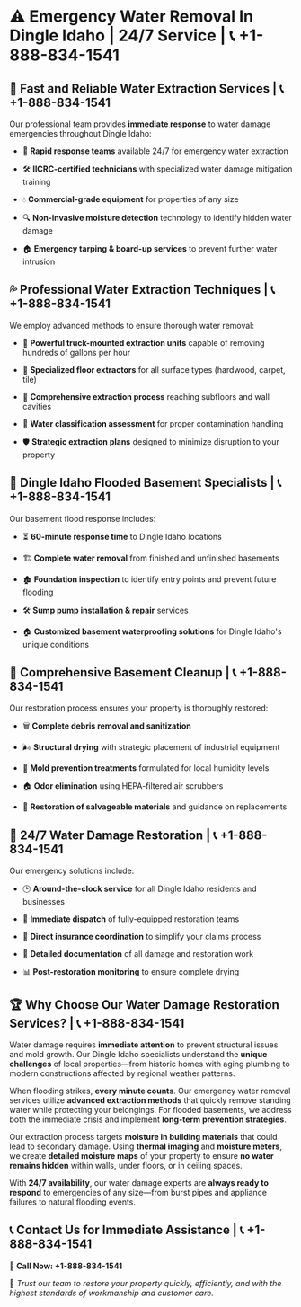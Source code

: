 # ⚠️ Emergency Water Removal In Dingle Idaho | 24/7 Service | 📞 +1-888-834-1541  

## 🚀 Fast and Reliable Water Extraction Services | 📞 +1-888-834-1541  
Our professional team provides **immediate response** to water damage emergencies throughout Dingle Idaho:  

- 🏃 **Rapid response teams** available 24/7 for emergency water extraction  
- 🛠️ **IICRC-certified technicians** with specialized water damage mitigation training  
- 💧 **Commercial-grade equipment** for properties of any size  
- 🔍 **Non-invasive moisture detection** technology to identify hidden water damage  
- 🏠 **Emergency tarping & board-up services** to prevent further water intrusion  

## 💦 Professional Water Extraction Techniques | 📞 +1-888-834-1541  
We employ advanced methods to ensure thorough water removal:  

- 🚛 **Powerful truck-mounted extraction units** capable of removing hundreds of gallons per hour  
- 🏡 **Specialized floor extractors** for all surface types (hardwood, carpet, tile)  
- 🔄 **Comprehensive extraction process** reaching subfloors and wall cavities  
- 🏥 **Water classification assessment** for proper contamination handling  
- 🛡️ **Strategic extraction plans** designed to minimize disruption to your property  

## 🌊 Dingle Idaho Flooded Basement Specialists | 📞 +1-888-834-1541  
Our basement flood response includes:  

- ⏳ **60-minute response time** to Dingle Idaho locations  
- 🏗️ **Complete water removal** from finished and unfinished basements  
- 🏚️ **Foundation inspection** to identify entry points and prevent future flooding  
- 🛠️ **Sump pump installation & repair** services  
- 🏠 **Customized basement waterproofing solutions** for Dingle Idaho's unique conditions  

## 🧹 Comprehensive Basement Cleanup | 📞 +1-888-834-1541  
Our restoration process ensures your property is thoroughly restored:  

- 🗑️ **Complete debris removal and sanitization**  
- 🌬️ **Structural drying** with strategic placement of industrial equipment  
- 🦠 **Mold prevention treatments** formulated for local humidity levels  
- 🏠 **Odor elimination** using HEPA-filtered air scrubbers  
- 🔧 **Restoration of salvageable materials** and guidance on replacements  

## 🚨 24/7 Water Damage Restoration | 📞 +1-888-834-1541  
Our emergency solutions include:  

- 🕒 **Around-the-clock service** for all Dingle Idaho residents and businesses  
- 🚚 **Immediate dispatch** of fully-equipped restoration teams  
- 📑 **Direct insurance coordination** to simplify your claims process  
- 📝 **Detailed documentation** of all damage and restoration work  
- 📊 **Post-restoration monitoring** to ensure complete drying  

## 🏆 Why Choose Our Water Damage Restoration Services? | 📞 +1-888-834-1541  
Water damage requires **immediate attention** to prevent structural issues and mold growth. Our Dingle Idaho specialists understand the **unique challenges** of local properties—from historic homes with aging plumbing to modern constructions affected by regional weather patterns.  

When flooding strikes, **every minute counts**. Our emergency water removal services utilize **advanced extraction methods** that quickly remove standing water while protecting your belongings. For flooded basements, we address both the immediate crisis and implement **long-term prevention strategies**.  

Our extraction process targets **moisture in building materials** that could lead to secondary damage. Using **thermal imaging** and **moisture meters**, we create **detailed moisture maps** of your property to ensure **no water remains hidden** within walls, under floors, or in ceiling spaces.  

With **24/7 availability**, our water damage experts are **always ready to respond** to emergencies of any size—from burst pipes and appliance failures to natural flooding events.  

## 📞 Contact Us for Immediate Assistance | 📞 +1-888-834-1541  
**📲 Call Now: +1-888-834-1541**  

💙 *Trust our team to restore your property quickly, efficiently, and with the highest standards of workmanship and customer care.*  

